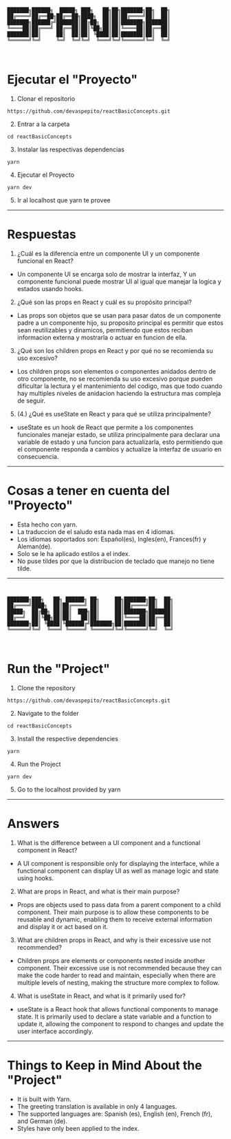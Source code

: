 ```


███████╗██████╗  █████╗ ███╗   ██╗██╗███████╗██╗  ██╗
██╔════╝██╔══██╗██╔══██╗████╗  ██║██║██╔════╝██║  ██║
███████╗██████╔╝███████║██╔██╗ ██║██║███████╗███████║
╚════██║██╔═══╝ ██╔══██║██║╚██╗██║██║╚════██║██╔══██║
███████║██║     ██║  ██║██║ ╚████║██║███████║██║  ██║
╚══════╝╚═╝     ╚═╝  ╚═╝╚═╝  ╚═══╝╚═╝╚══════╝╚═╝  ╚═╝



```

# Ejecutar el "Proyecto"

1. Clonar el repositorio

```
https://github.com/devaspepito/reactBasicConcepts.git
```

2. Entrar a la carpeta

```
cd reactBasicConcepts
```

3. Instalar las respectivas dependencias

```
yarn
```

4. Ejecutar el Proyecto

```
yarn dev
```

5. Ir al localhost que yarn te provee

---

# Respuestas

1. ¿Cuál es la diferencia entre un componente UI y un componente funcional en React?

- Un componente UI se encarga solo de mostrar la interfaz, Y un componente funcional puede mostrar UI al igual que manejar la logica y estados usando hooks.

2. ¿Qué son las props en React y cuál es su propósito principal?

- Las props son objetos que se usan para pasar datos de un componente padre a un componente hijo, su proposito principal es permitir que estos sean reutilizables y dinamicos, permitiendo que estos reciban informacion externa y mostrarla o actuar en funcion de ella.

3. ¿Qué son los children props en React y por qué no se recomienda su uso excesivo?

- Los children props son elementos o componentes anidados dentro de otro componente, no se recomienda su uso excesivo porque pueden dificultar la lectura y el mantenimiento del codigo, mas que todo cuando hay multiples niveles de anidacion haciendo la estructura mas compleja de seguir.

5. (4.) ¿Qué es useState en React y para qué se utiliza principalmente?

- useState es un hook de React que permite a los componentes funcionales manejar estado, se utiliza principalmente para declarar una variable de estado y una funcion para actualizarla, esto permitiendo que el componente responda a cambios y actualize la interfaz de usuario en consecuencia.

---

# Cosas a tener en cuenta del "Proyecto"

- Esta hecho con yarn.
- La traduccion de el saludo esta nada mas en 4 idiomas.
- Los idiomas soportados son: Español(es), Ingles(en), Frances(fr) y Aleman(de).
- Solo se le ha aplicado estilos a el index.
- No puse tildes por que la distribucion de teclado que manejo no tiene tilde.

---

```


███████╗███╗   ██╗ ██████╗ ██╗     ██╗███████╗██╗  ██╗
██╔════╝████╗  ██║██╔════╝ ██║     ██║██╔════╝██║  ██║
█████╗  ██╔██╗ ██║██║  ███╗██║     ██║███████╗███████║
██╔══╝  ██║╚██╗██║██║   ██║██║     ██║╚════██║██╔══██║
███████╗██║ ╚████║╚██████╔╝███████╗██║███████║██║  ██║
╚══════╝╚═╝  ╚═══╝ ╚═════╝ ╚══════╝╚═╝╚══════╝╚═╝  ╚═╝



```

# Run the "Project"

1. Clone the repository

```
https://github.com/devaspepito/reactBasicConcepts.git
```

2. Navigate to the folder

```
cd reactBasicConcepts
```

3. Install the respective dependencies

```
yarn
```

4. Run the Project

```
yarn dev
```

5. Go to the localhost provided by yarn

---

# Answers

1. What is the difference between a UI component and a functional component in React?

- A UI component is responsible only for displaying the interface, while a functional component can display UI as well as manage logic and state using hooks.

2. What are props in React, and what is their main purpose?

- Props are objects used to pass data from a parent component to a child component. Their main purpose is to allow these components to be reusable and dynamic, enabling them to receive external information and display it or act based on it.

3. What are children props in React, and why is their excessive use not recommended?

- Children props are elements or components nested inside another component. Their excessive use is not recommended because they can make the code harder to read and maintain, especially when there are multiple levels of nesting, making the structure more complex to follow.

4. What is useState in React, and what is it primarily used for?

- useState is a React hook that allows functional components to manage state. It is primarily used to declare a state variable and a function to update it, allowing the component to respond to changes and update the user interface accordingly.

---

# Things to Keep in Mind About the "Project"

- It is built with Yarn.
- The greeting translation is available in only 4 languages.
- The supported languages are: Spanish (es), English (en), French (fr), and German (de).
- Styles have only been applied to the index.
